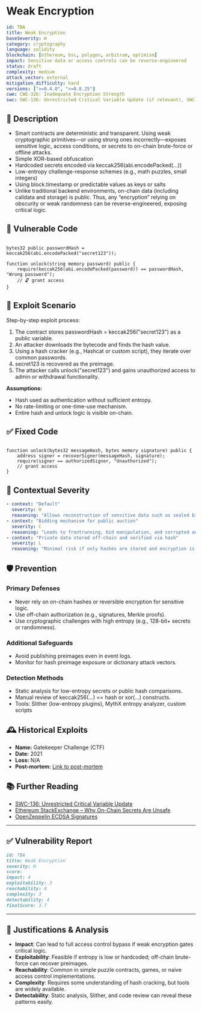 # Weak Encryption

```YAML
id: TBA
title: Weak Encryption
baseSeverity: H
category: cryptography
language: solidity
blockchain: [ethereum, bsc, polygon, arbitrum, optimism]
impact: Sensitive data or access controls can be reverse-engineered
status: draft
complexity: medium
attack_vector: external
mitigation_difficulty: hard
versions: [">=0.4.0", "<=0.8.25"]
cwe: CWE-326: Inadequate Encryption Strength
swc: SWC-136: Unrestricted Critical Variable Update (if relevant), SWC-133: Hash Collisions
```

## 📝 Description

- Smart contracts are deterministic and transparent. Using weak cryptographic primitives—or using strong ones incorrectly—exposes sensitive logic, access conditions, or secrets to on-chain brute-force or offline attacks.
- Simple XOR-based obfuscation
- Hardcoded secrets encoded via keccak256(abi.encodePacked(...))
- Low-entropy challenge-response schemes (e.g., math puzzles, small integers)
- Using block.timestamp or predictable values as keys or salts
- Unlike traditional backend environments, on-chain data (including calldata and storage) is public. Thus, any “encryption” relying on obscurity or weak randomness can be reverse-engineered, exposing critical logic.

## 🚨 Vulnerable Code

```solidity

bytes32 public passwordHash = keccak256(abi.encodePacked("secret123"));

function unlock(string memory password) public {
    require(keccak256(abi.encodePacked(password)) == passwordHash, "Wrong password");
    // 🔓 grant access
}
```

## 🧪 Exploit Scenario

Step-by-step exploit process:

1. The contract stores passwordHash = keccak256("secret123") as a public variable.
2. An attacker downloads the bytecode and finds the hash value.
3. Using a hash cracker (e.g., Hashcat or custom script), they iterate over common passwords.
4. secret123 is recovered as the preimage.
5. The attacker calls unlock("secret123") and gains unauthorized access to admin or withdrawal functionality.

**Assumptions:**

- Hash used as authentication without sufficient entropy.
- No rate-limiting or one-time-use mechanism.
- Entire hash and unlock logic is visible on-chain.

## ✅ Fixed Code

```solidity

function unlock(bytes32 messageHash, bytes memory signature) public {
    address signer = recoverSigner(messageHash, signature);
    require(signer == authorizedSigner, "Unauthorized");
    // grant access
}
```

## 🧭 Contextual Severity

```yaml
- context: "Default"
  severity: H
  reasoning: "Allows reconstruction of sensitive data such as sealed bids or encrypted messages."
- context: "Bidding mechanism for public auction"
  severity: C
  reasoning: "Leads to frontrunning, bid manipulation, and corrupted auction results."
- context: "Private data stored off-chain and verified via hash"
  severity: L
  reasoning: "Minimal risk if only hashes are stored and encryption is not used for protection."
```

## 🛡️ Prevention

### Primary Defenses

- Never rely on on-chain hashes or reversible encryption for sensitive logic.
- Use off-chain authorization (e.g., signatures, Merkle proofs).
- Use cryptographic challenges with high entropy (e.g., 128-bit+ secrets or randomness).

### Additional Safeguards

- Avoid publishing preimages even in event logs.
- Monitor for hash preimage exposure or dictionary attack vectors.

### Detection Methods

- Static analysis for low-entropy secrets or public hash comparisons.
- Manual review of keccak256(...) == hash or xor(...) constructs.
- Tools: Slither (low-entropy plugins), MythX entropy analyzer, custom scripts

## 🕰️ Historical Exploits

- **Name:** Gatekeeper Challenge (CTF) 
- **Date:** 2021 
- **Loss:** N/A  
- **Post-mortem:** [Link to post-mortem](https://ethernaut.openzeppelin.com/level/13)

## 📚 Further Reading

- [SWC-136: Unrestricted Critical Variable Update](https://swcregistry.io/docs/SWC-136) 
- [Ethereum StackExchange – Why On-Chain Secrets Are Unsafe](https://ethereum.stackexchange.com/questions/8514) 
- [OpenZeppelin ECDSA Signatures](https://docs.openzeppelin.com/contracts/4.x/api/utils#ECDSA) 
 
---

## ✅ Vulnerability Report 

```markdown
id: TBA
title: Weak Encryption
severity: H
score:
impact: 4  
exploitability: 3   
reachability: 4 
complexity: 3  
detectability: 4  
finalScore: 3.7
```

---

## 📄 Justifications & Analysis

- **Impact**: Can lead to full access control bypass if weak encryption gates critical logic.
- **Exploitability**: Feasible if entropy is low or hardcoded; off-chain brute-force can recover preimages.
- **Reachability**: Common in simple puzzle contracts, games, or naive access control implementations.
- **Complexity**: Requires some understanding of hash cracking, but tools are widely available.
- **Detectability**: Static analysis, Slither, and code review can reveal these patterns easily.

